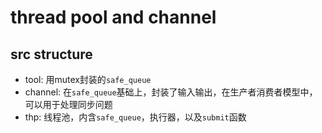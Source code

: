 # thread pool and channel

## src structure
- tool: 用mutex封装的`safe_queue`
- channel: 在`safe_queue`基础上，封装了输入输出，在生产者消费者模型中，可以用于处理同步问题
- thp: 线程池，内含`safe_queue`，执行器，以及`submit`函数
